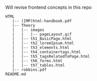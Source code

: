 Will revise frontend concepts in this repo
```.gitattributes
HTML
   |-- (IMP)html-handbook.pdf
   |-- Theory
   |   |-- images
   |   |   |-- pageLayout.gif
   |   |-- th1_BasicPage.html
   |   |-- th2_loremIpsum.html
   |   |-- th3_elements.html
   |   |-- th4_containertags.html
   |   |-- th5_tagsRelatedToPage.html
   |   |-- th6_forms.html
   |   |-- th7_tables.html
   |-- robbins.pdf
README.md
```